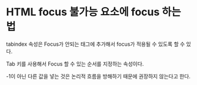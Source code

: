 # HTML focus 불가능 요소에 focus 하는 법

tabindex 속성은 Focus가 안되는 태그에 추가해서 focus가 적용될 수 있도록 할 수 있다.

Tab 키를 사용해서 Focus 할 수 있는 순서를 지정하는 속성이다.

-1이 아닌 다른 값을 넣는 것은 논리적 흐름을 방해하기 때문에 권장하지 않는다고 한다.
